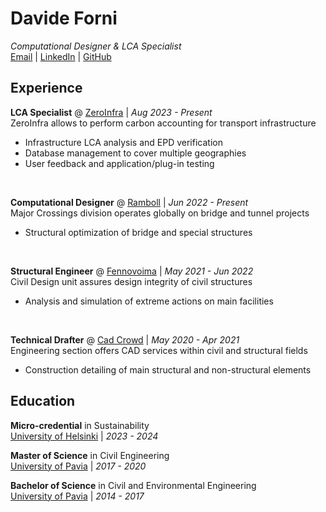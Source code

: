# Davide Forni

_Computational Designer & LCA Specialist_ <br>
[Email](mailto:davideforni.str@gmail.com) | [LinkedIn](https://www.linkedin.com/in/davideforni-str/) | [GitHub](https://github.com/davideforni)

## Experience

**LCA Specialist** @ [ZeroInfra](https://www.ramboll.com/fi-fi/uutiset/rambollilta-uusi-paastopohjaisen-suunnittelun-palvelu-infra-ja-maankayttohankkeisiin) | _Aug 2023 - Present_ <br>
ZeroInfra allows to perform carbon accounting for transport infrastructure
- Infrastructure LCA analysis and EPD verification
- Database management to cover multiple geographies
- User feedback and application/plug-in testing
<br>

**Computational Designer** @ [Ramboll](https://www.ramboll.com/) | _Jun 2022 - Present_ <br>
Major Crossings division operates globally on bridge and tunnel projects
- Structural optimization of bridge and special structures
<br>

**Structural Engineer** @ [Fennovoima](https://fennovoima.fi/) | _May 2021 - Jun 2022_ <br>
Civil Design unit assures design integrity of civil structures
- Analysis and simulation of extreme actions on main facilities
<br>

**Technical Drafter** @ [Cad Crowd](https://www.cadcrowd.com/) | _May 2020 - Apr 2021_ <br>
Engineering section offers CAD services within civil and structural fields
- Construction detailing of main structural and non-structural elements

## Education
**Micro-credential** in Sustainability<br>
[University of Helsinki](https://www.helsinki.fi/en) | _2023 - 2024_<br>

**Master of Science** in Civil Engineering<br>
[University of Pavia](https://web-en.unipv.it/) | _2017 - 2020_<br>

**Bachelor of Science** in Civil and Environmental Engineering<br>
[University of Pavia](https://web-en.unipv.it/) | _2014 - 2017_<br>
